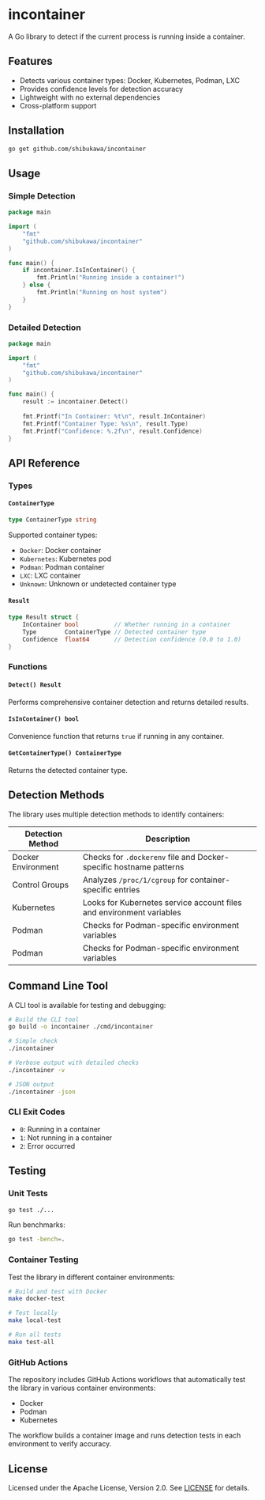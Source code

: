 # incontainer

A Go library to detect if the current process is running inside a container.

## Features

- Detects various container types: Docker, Kubernetes, Podman, LXC
- Provides confidence levels for detection accuracy
- Lightweight with no external dependencies
- Cross-platform support

## Installation

```bash
go get github.com/shibukawa/incontainer
```

## Usage

### Simple Detection

```go
package main

import (
    "fmt"
    "github.com/shibukawa/incontainer"
)

func main() {
    if incontainer.IsInContainer() {
        fmt.Println("Running inside a container!")
    } else {
        fmt.Println("Running on host system")
    }
}
```

### Detailed Detection

```go
package main

import (
    "fmt"
    "github.com/shibukawa/incontainer"
)

func main() {
    result := incontainer.Detect()
    
    fmt.Printf("In Container: %t\n", result.InContainer)
    fmt.Printf("Container Type: %s\n", result.Type)
    fmt.Printf("Confidence: %.2f\n", result.Confidence)
}
```

## API Reference

### Types

#### `ContainerType`
```go
type ContainerType string
```

Supported container types:
- `Docker`: Docker container
- `Kubernetes`: Kubernetes pod  
- `Podman`: Podman container
- `LXC`: LXC container
- `Unknown`: Unknown or undetected container type

#### `Result`
```go
type Result struct {
    InContainer bool          // Whether running in a container
    Type        ContainerType // Detected container type
    Confidence  float64       // Detection confidence (0.0 to 1.0)
}
```

### Functions

#### `Detect() Result`
Performs comprehensive container detection and returns detailed results.

#### `IsInContainer() bool`
Convenience function that returns `true` if running in any container.

#### `GetContainerType() ContainerType`
Returns the detected container type.

## Detection Methods

The library uses multiple detection methods to identify containers:

| Detection Method    | Description                                                                            |
|---------------------|----------------------------------------------------------------------------------------|
| Docker Environment  | Checks for `.dockerenv` file and Docker-specific hostname patterns                    |
| Control Groups      | Analyzes `/proc/1/cgroup` for container-specific entries                               |
| Kubernetes          | Looks for Kubernetes service account files and environment variables                  |
| Podman              | Checks for Podman-specific environment variables                                      |
| Podman              | Checks for Podman-specific environment variables                                      |

## Command Line Tool

A CLI tool is available for testing and debugging:

```bash
# Build the CLI tool
go build -o incontainer ./cmd/incontainer

# Simple check
./incontainer

# Verbose output with detailed checks
./incontainer -v

# JSON output
./incontainer -json
```

### CLI Exit Codes
- `0`: Running in a container
- `1`: Not running in a container  
- `2`: Error occurred

## Testing

### Unit Tests
```bash
go test ./...
```

Run benchmarks:
```bash
go test -bench=.
```

### Container Testing
Test the library in different container environments:

```bash
# Build and test with Docker
make docker-test

# Test locally
make local-test

# Run all tests
make test-all
```

### GitHub Actions
The repository includes GitHub Actions workflows that automatically test the library in various container environments:
- Docker
- Podman  
- Kubernetes

The workflow builds a container image and runs detection tests in each environment to verify accuracy.

## License

Licensed under the Apache License, Version 2.0. See [LICENSE](LICENSE) for details.